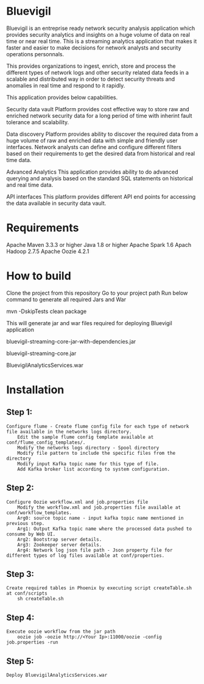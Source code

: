 <!--
Title: Bluevigil
Description:  Bluevigil security analytics application

-->
# Bluevigil

Bluevigil is an entreprise ready network security analysis application which provides security analytics and insights on a huge volume of data on real time or near real time.
This is a streaming analytics application that makes it faster and easier to make decisions for network analysts and security operations personnals.

This provides organizations to ingest, enrich, store and process the different types of network logs and other security related data feeds in a scalable and distributed way 
in order to detect security threats and anomalies in real time and respond to it rapidly. 

This application provides below capabilities.

Security data vault
Platform provides cost effective way to store raw and enriched network security data for a long period of time with inherint fault tolerance and scalability.

Data discovery
Platform provides ability to discover the required data from a huge volume of raw and enriched data with simple and friendly user interfaces. Network analysts can define and configure different 
filters based on their requirements to get the desired data from historical and real time data. 

Advanced Analytics
This application provides ability to do advanced querying and analysis based on the standard SQL statements on historical and real time data.

API interfaces
This platform provides different API end points for accessing the data available in security data vault.

# Requirements
Apache Maven 3.3.3 or higher
Java 1.8 or higher
Apache Spark 1.6
Apach Hadoop 2.7.5
Apache Oozie 4.2.1

# How to build 
Clone the project from this repository
Go to your project path 
Run below command to generate all required Jars and War 

mvn -DskipTests clean package

This will generate jar and war files required for deploying Bluevigil application

bluevigil-streaming-core-jar-with-dependencies.jar

bluevigil-streaming-core.jar

BluevigilAnalyticsServices.war

# Installation

## Step 1: 
    Configure flume - Create flume config file for each type of network file available in the networks logs directory.
        Edit the sample flume config template available at conf/flume_config_templates/.
        Modify the networks logs directory - Spool directory
        Modify file pattern to include the specific files from the directory
        Modify input Kafka topic name for this type of file.
        Add Kafka broker list according to system configuration.
## Step 2: 
    Configure Oozie workflow.xml and job.properties file
		Modify the workflow.xml and job.properties file available at conf/workflow_templates.
		Arg0: source topic name - input kafka topic name mentioned in previous step.
		Arg1: Output Kafka topic name where the processed data pushed to consume by Web UI.
		Arg2: Bootstrap server details.
		Arg3: Zookeeper server details.
		Arg4: Network log json file path - Json property file for different types of log files available at conf/properties.
## Step 3: 
    Create required tables in Phoenix by executing script createTable.sh at conf/scripts
		sh createTable.sh
## Step 4: 
    Execute oozie workflow from the jar path
		oozie job -oozie http://<Your Ip>:11000/oozie -config job.properties -run
## Step 5:
    Deploy BluevigilAnalyticsServices.war